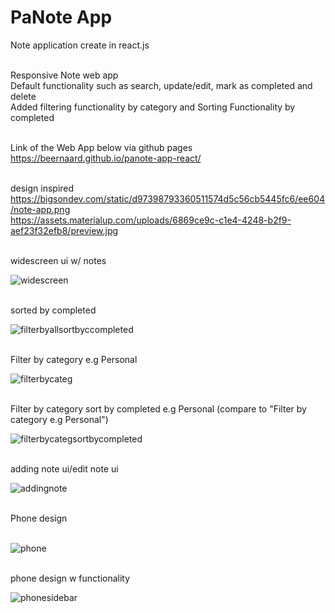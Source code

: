 # PaNote App
Note application create in react.js

<br>Responsive Note web app
<br>Default functionality such as search, update/edit, mark as completed and delete
<br>Added filtering functionality by category and Sorting Functionality by completed

<br>Link of the Web App below via github pages
<br>https://beernaard.github.io/panote-app-react/

<br>design inspired
<br>https://bigsondev.com/static/d97398793360511574d5c56cb5445fc6/ee604/note-app.png
<br>https://assets.materialup.com/uploads/6869ce9c-c1e4-4248-b2f9-aef23f32efb8/preview.jpg

<br>widescreen ui w/ notes

![widescreen](https://github.com/beernaard/panote-app-react/assets/142719026/c46ee786-6562-4be0-b105-2c2e214c0822)

<br>sorted by completed

![filterbyallsortbyccompleted](https://github.com/beernaard/panote-app-react/assets/142719026/64e0ba8c-a6f6-4fa5-b068-0a034a945b99)

<br>Filter by category e.g Personal

![filterbycateg](https://github.com/beernaard/panote-app-react/assets/142719026/f619b005-1aa2-4d13-9962-82363ae7f59f)

<br>Filter by category sort by completed  e.g Personal (compare to "Filter by category e.g Personal")

![filterbycategsortbycompleted](https://github.com/beernaard/panote-app-react/assets/142719026/4e0edca1-9609-42ed-8d61-30ecc1c3a5ab)

<br>adding note ui/edit note ui

![addingnote](https://github.com/beernaard/panote-app-react/assets/142719026/ea7da1cc-cad1-456a-8d24-21749e7680c9)

<br>Phone design

<br>![phone](https://github.com/beernaard/panote-app-react/assets/142719026/300a2add-3ee1-406b-bc79-676e216d828f)

<br>phone design w functionality

![phonesidebar](https://github.com/beernaard/panote-app-react/assets/142719026/e20f7e9c-81ba-4374-9483-a42a8147423f)


